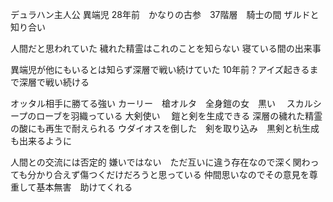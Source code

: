 デュラハン主人公
異端児
28年前　かなりの古参　37階層　騎士の間
ザルドと知り合い

人間だと思われていた
穢れた精霊はこれのことを知らない
寝ている間の出来事

異端児が他にもいるとは知らず深層で戦い続けていた
10年前？アイズ起きるまで深層で戦い続ける　




オッタル相手に勝てる強い
カーリー　槍オルタ　全身鎧の女　黒い　
スカルシープのローブを羽織っている
大剣使い　
鎧と剣を生成できる
深層の穢れた精霊の酸にも再生で耐えられる
ウダイオスを倒した　剣を取り込み　黒剣と杭生成も出来るように



人間との交流には否定的
嫌いではない　ただ互いに違う存在なので深く関わっても分かり合えず傷つくだけだろうと思っている
仲間思いなのでその意見を尊重して基本無害　助けてくれる









